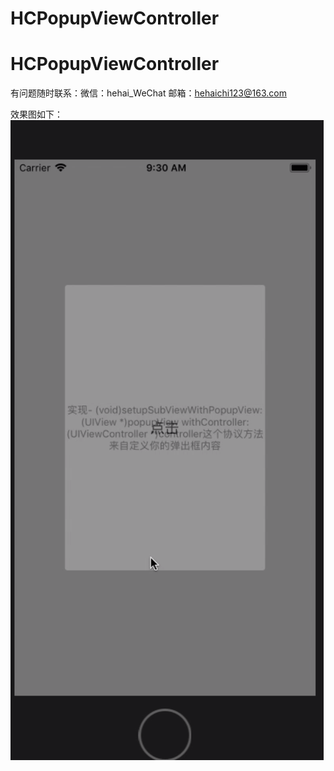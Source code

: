 # HCPopupViewController
# HCPopupViewController
有问题随时联系：微信：hehai_WeChat 邮箱：hehaichi123@163.com
            
效果图如下：
![img](https://github.com/absss/HCPopupViewController/blob/master/gif4.gif)

